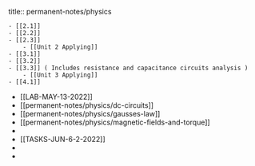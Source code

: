 title:: permanent-notes/physics

	- [[2.1]]
	- [[2.2]]
	- [[2.3]]
		- [[Unit 2 Applying]]
	- [[3.1]]
	- [[3.2]]
	- [[3.3]] ( Includes resistance and capacitance circuits analysis )
		- [[Unit 3 Applying]]
	- [[4.1]]
- [[LAB-MAY-13-2022]]
- [[permanent-notes/physics/dc-circuits]]
- [[permanent-notes/physics/gausses-law]]
- [[permanent-notes/physics/magnetic-fields-and-torque]]
-
- [[TASKS-JUN-6-2-2022]]
-
-